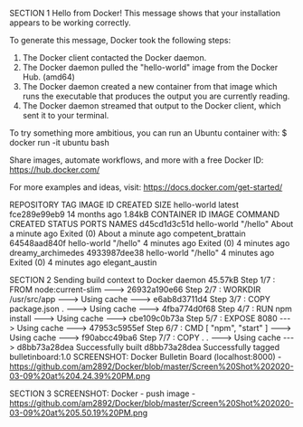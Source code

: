 
SECTION 1
Hello from Docker!
This message shows that your installation appears to be working correctly.

To generate this message, Docker took the following steps:
 1. The Docker client contacted the Docker daemon.
 2. The Docker daemon pulled the "hello-world" image from the Docker Hub.
    (amd64)
 3. The Docker daemon created a new container from that image which runs the
    executable that produces the output you are currently reading.
 4. The Docker daemon streamed that output to the Docker client, which sent it
    to your terminal.

To try something more ambitious, you can run an Ubuntu container with:
 $ docker run -it ubuntu bash

Share images, automate workflows, and more with a free Docker ID:
 https://hub.docker.com/

For more examples and ideas, visit:
 https://docs.docker.com/get-started/

REPOSITORY          TAG                 IMAGE ID            CREATED             SIZE
hello-world         latest              fce289e99eb9        14 months ago       1.84kB
CONTAINER ID        IMAGE               COMMAND             CREATED              STATUS                          PORTS               NAMES
d45cd1d3c51d        hello-world         "/hello"            About a minute ago   Exited (0) About a minute ago                       competent_brattain
64548aad840f        hello-world         "/hello"            4 minutes ago        Exited (0) 4 minutes ago                            dreamy_archimedes
4933987dee38        hello-world         "/hello"            4 minutes ago        Exited (0) 4 minutes ago                            elegant_austin

SECTION 2
Sending build context to Docker daemon  45.57kB
Step 1/7 : FROM node:current-slim
 ---> 26932a190e66
Step 2/7 : WORKDIR /usr/src/app
 ---> Using cache
 ---> e6ab8d3711d4
Step 3/7 : COPY package.json .
 ---> Using cache
 ---> 4fba774d0f68
Step 4/7 : RUN npm install
 ---> Using cache
 ---> cbe109c0b73a
Step 5/7 : EXPOSE 8080
 ---> Using cache
 ---> 47953c5955ef
Step 6/7 : CMD [ "npm", "start" ]
 ---> Using cache
 ---> f90abcc49ba6
Step 7/7 : COPY . .
 ---> Using cache
 ---> d8bb73a28dea
Successfully built d8bb73a28dea
Successfully tagged bulletinboard:1.0
SCREENSHOT: Docker Bulletin Board (localhost:8000) - https://github.com/am2892/Docker/blob/master/Screen%20Shot%202020-03-09%20at%204.24.39%20PM.png

SECTION 3
SCREENSHOT: Docker - push image - https://github.com/am2892/Docker/blob/master/Screen%20Shot%202020-03-09%20at%205.50.19%20PM.png
